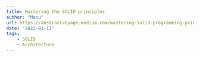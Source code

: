 ```yaml
---
title: Mastering the SOLID principles
author: "Manu"
url: https://abstractvoyage.medium.com/mastering-solid-programming-principles-3ba15c5df942
date: "2022-03-13"
tags:
    - SOLID
    - Architecture
---
```

